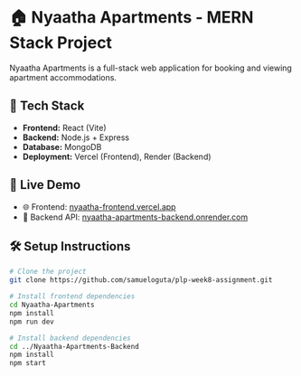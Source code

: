 # 🏠 Nyaatha Apartments - MERN Stack Project

Nyaatha Apartments is a full-stack web application for booking and viewing apartment accommodations.

## 🔧 Tech Stack
- **Frontend:** React (Vite)
- **Backend:** Node.js + Express
- **Database:** MongoDB
- **Deployment:** Vercel (Frontend), Render (Backend)

## 🚀 Live Demo
- 🌐 Frontend: [nyaatha-frontend.vercel.app](https://nyaatha-frontend.vercel.app)
- 🔗 Backend API: [nyaatha-apartments-backend.onrender.com](https://nyaatha-apartments-backend.onrender.com)

## 🛠️ Setup Instructions
```bash
# Clone the project
git clone https://github.com/samueloguta/plp-week8-assignment.git

# Install frontend dependencies
cd Nyaatha-Apartments
npm install
npm run dev

# Install backend dependencies
cd ../Nyaatha-Apartments-Backend
npm install
npm start

